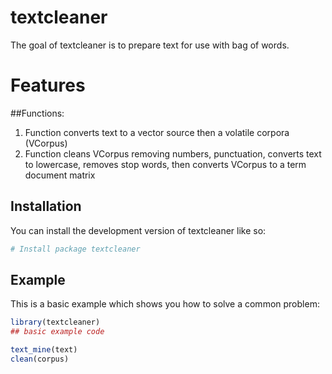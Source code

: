 
# textcleaner

<!-- badges: start -->
<!-- badges: end -->

The goal of textcleaner is to prepare text for use with bag of words. 

# Features

##Functions: 
1. Function converts text to a vector source then a volatile corpora (VCorpus)
2. Function cleans VCorpus removing numbers, punctuation, converts text to lowercase, removes stop words, then converts VCorpus to a term document matrix

## Installation

You can install the development version of textcleaner like so:

``` r
# Install package textcleaner
```

## Example

This is a basic example which shows you how to solve a common problem:

``` r
library(textcleaner)
## basic example code

text_mine(text)
clean(corpus)

```

